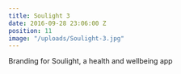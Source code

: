```yaml
---
title: Soulight 3
date: 2016-09-28 23:06:00 Z
position: 11
image: "/uploads/Soulight-3.jpg"
---
```


Branding for Soulight, a health and wellbeing app 